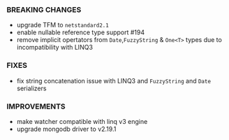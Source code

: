 ### BREAKING CHANGES
- upgrade TFM to `netstandard2.1`
- enable nullable reference type support #194
- remove implicit opertators from `Date`,`FuzzyString` & `One<T>` types due to incompatibility with LINQ3

### FIXES
- fix string concatenation issue with LINQ3 and `FuzzyString` and `Date` serializers

### IMPROVEMENTS
- make watcher compatible with linq v3 engine
- upgrade mongodb driver to v2.19.1
